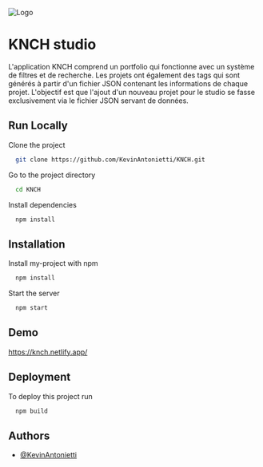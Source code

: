 
![Logo](https://image.noelshack.com/fichiers/2023/10/4/1678355354-logo.png)


# KNCH studio

L'application KNCH comprend un portfolio qui fonctionne avec un système de filtres et de recherche. Les projets ont également des tags qui sont générés à partir d'un fichier JSON contenant les informations de chaque projet. L'objectif est que l'ajout d'un nouveau projet pour le studio se fasse exclusivement via le fichier JSON servant de données.


## Run Locally

Clone the project

```bash
  git clone https://github.com/KevinAntonietti/KNCH.git
```

Go to the project directory

```bash
  cd KNCH
```

Install dependencies

```bash
  npm install
```


## Installation

Install my-project with npm

```bash
  npm install
```

Start the server

```bash
  npm start
```
## Demo

https://knch.netlify.app/


## Deployment

To deploy this project run

```bash
  npm build
```


## Authors

- [@KevinAntonietti](https://github.com/KevinAntonietti)

